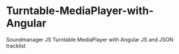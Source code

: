 # Turntable-MediaPlayer-with-Angular
Soundmanager JS Turntable MediaPlayer with Angular JS and JSON tracklist
